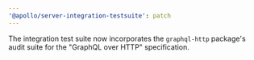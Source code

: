```yaml
---
'@apollo/server-integration-testsuite': patch
---
```


The integration test suite now incorporates the `graphql-http` package's audit suite for the "GraphQL over HTTP" specification.
